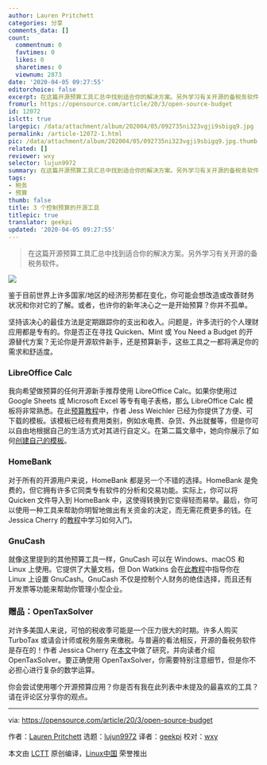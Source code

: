 ```yaml
---
author: Lauren Pritchett
categories: 分享
comments_data: []
count:
  commentnum: 0
  favtimes: 0
  likes: 0
  sharetimes: 0
  viewnum: 2873
date: '2020-04-05 09:27:55'
editorchoice: false
excerpt: 在这篇开源预算工具汇总中找到适合你的解决方案。另外学习有关开源的备税务软件。
fromurl: https://opensource.com/article/20/3/open-source-budget
id: 12072
islctt: true
largepic: /data/attachment/album/202004/05/092735ni323vgji9sbigq9.jpg
permalink: /article-12072-1.html
pic: /data/attachment/album/202004/05/092735ni323vgji9sbigq9.jpg.thumb.jpg
related: []
reviewer: wxy
selector: lujun9972
summary: 在这篇开源预算工具汇总中找到适合你的解决方案。另外学习有关开源的备税务软件。
tags:
- 税务
- 预算
thumb: false
title: 3 个控制预算的开源工具
titlepic: true
translator: geekpi
updated: '2020-04-05 09:27:55'
---
```



> 
> 在这篇开源预算工具汇总中找到适合你的解决方案。另外学习有关开源的备税务软件。
> 
> 
> 


![](/data/attachment/album/202004/05/092735ni323vgji9sbigq9.jpg)


鉴于目前世界上许多国家/地区的经济形势都在变化，你可能会想改造或改善财务状况和你对它的了解。或者，也许你的新年决心之一是开始预算？你并不孤单。


坚持该决心的最佳方法是定期跟踪你的支出和收入。问题是，许多流行的个人理财应用都是专有的。你是否正在寻找 Quicken、Mint 或 You Need a Budget 的开源替代方案？无论你是开源软件新手，还是预算新手，这些工具之一都将满足你的需求和舒适度。


### LibreOffice Calc


我向希望做预算的任何开源新手推荐使用 LibreOffice Calc。如果你使用过 Google Sheets 或 Microsoft Excel 等专有电子表格，那么 LibreOffice Calc 模板将非常熟悉。在此[预算教程](https://opensource.com/article/20/3/libreoffice-open-source-budget)中，作者 Jess Weichler 已经为你提供了方便、可下载的模板。该模板已经有费用类别，例如水电费、杂货、外出就餐等，但是你可以自由地根据自己的生活方式对其进行自定义。在第二篇文章中，她向你展示了如何[创建自己的模板](https://opensource.com/article/20/3/libreoffice-templates)。


### HomeBank


对于所有的开源用户来说，HomeBank 都是另一个不错的选择。HomeBank 是免费的，但它拥有许多它同类专有软件的分析和交易功能。实际上，你可以将 Quicken 文件导入到 HomeBank 中，这使得转换到它变得轻而易举。最后，你可以使用一种工具来帮助你明智地做出有关资金的决定，而无需花费更多的钱。在 Jessica Cherry 的[教程](https://opensource.com/article/20/2/open-source-homebank)中学习如何入门。


### GnuCash


就像这里提到的其他预算工具一样，GnuCash 可以在 Windows、macOS 和 Linux 上使用。它提供了大量文档，但 Don Watkins 会在[此教程](https://opensource.com/article/20/2/gnucash)中指导你在 Linux 上设置 GnuCash。GnuCash 不仅是控制个人财务的绝佳选择，而且还有开发票等功能来帮助你管理小型企业。


### 赠品：OpenTaxSolver


对许多美国人来说，可怕的税收季可能是一个压力很大的时期。许多人购买 TurboTax 或请会计师或税务服务来缴税。与普遍的看法相反，开源的备税务软件是存在的！作者 Jessica Cherry 在[本文](https://opensource.com/article/20/2/open-source-taxes)中做了研究，并向读者介绍 OpenTaxSolver。要正确使用 OpenTaxSolver，你需要特别注意细节，但是你不必担心进行复杂的数学运算。


你会尝试使用哪个开源预算应用？你是否有我在此列表中未提及的最喜欢的工具？请在评论区分享你的观点。




---


via: <https://opensource.com/article/20/3/open-source-budget>


作者：[Lauren Pritchett](https://opensource.com/users/lauren-pritchett) 选题：[lujun9972](https://github.com/lujun9972) 译者：[geekpi](https://github.com/geekpi) 校对：[wxy](https://github.com/wxy)


本文由 [LCTT](https://github.com/LCTT/TranslateProject) 原创编译，[Linux中国](https://linux.cn/) 荣誉推出